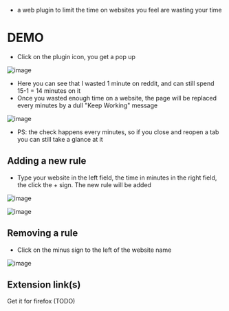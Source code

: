 - a web plugin to limit the time on websites you feel are wasting your time
# DEMO
- Click on the plugin icon, you get a pop up

![image](https://github.com/leoCottret/web-plugins/assets/71428793/f0b0b6d7-ade0-4d01-bf17-9459b7fcf531)

- Here you can see that I wasted 1 minute on reddit, and can still spend 15-1 = 14 minutes on it
- Once you wasted enough time on a website, the page will be replaced every minutes by a dull "Keep Working" message
  
![image](https://github.com/leoCottret/web-plugins/assets/71428793/e2c05572-ba1e-4f2b-8bb0-35edd399dedd)

- PS: the check happens every minutes, so if you close and reopen a tab you can still take a glance at it
## Adding a new rule
- Type your website in the left field, the time in minutes in the right field, the click the + sign. The new rule will be added

![image](https://github.com/leoCottret/web-plugins/assets/71428793/e39d9ec1-c8e4-43e4-91c3-9d01df7e2798)

![image](https://github.com/leoCottret/web-plugins/assets/71428793/3f5d511e-dbc5-46ab-955c-cef216690c1e)

  
## Removing a rule
- Click on the minus sign to the left of the website name
  
![image](https://github.com/leoCottret/web-plugins/assets/71428793/835cf0ca-cffd-4859-89d2-c6c7729fb19e)


## Extension link(s)
Get it for firefox (TODO)
